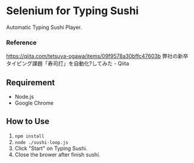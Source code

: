 # Selenium for Typing Sushi

Automatic Typing Sushi Player.

### Reference
https://qiita.com/tetsuya-ogawa/items/09f9578a30bffc47603b
弊社の新卒タイピング課題「寿司打」を自動化?してみた - Qiita

## Requirement
- Node.js
- Google Chrome

## How to Use
1. `npm install`
2. `node ./sushi-loop.js`
3. Click "Start" on Typing Sushi.
4. Close the brower after finish sushi.
